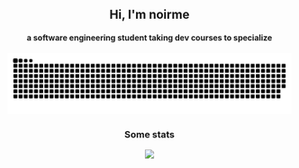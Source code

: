 <div align="center">
<h2 align="center">Hi, I'm noirme</h2>
<h4 align="center">a software engineering student taking dev courses to specialize</h4>
</div>

<div align="center">
  <a href="https://1999azzar.github.io/1999AZZAR/">
  <img  src="https://github.com/1999AZZAR/1999AZZAR/blob/main/resources/img/grid-snake.svg"
       alt="snake" /></a>
</div>
<div align = "center">
  <h3>Some stats</h3>
<p align="center">
<a href="https://github.com/noirme">
  <img height="180em" src="https://github-readme-stats-eight-theta.vercel.app/api?username=noirme&show_icons=true&theme=algolia&include_all_commits=true&count_private=true"/>
